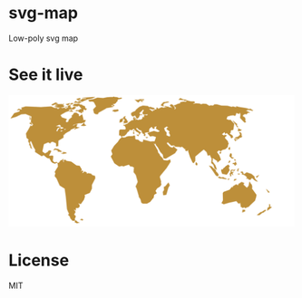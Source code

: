 # svg-map
Low-poly svg map

# See it live

![img](https://github.com/lukaszkups/svg-map/blob/master/map.svg)

# License

MIT
